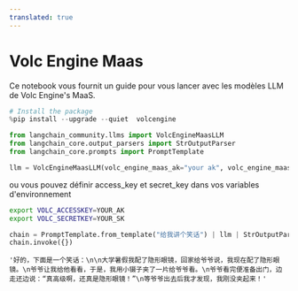 ```yaml
---
translated: true
---
```


# Volc Engine Maas

Ce notebook vous fournit un guide pour vous lancer avec les modèles LLM de Volc Engine's MaaS.

```python
# Install the package
%pip install --upgrade --quiet  volcengine
```

```python
from langchain_community.llms import VolcEngineMaasLLM
from langchain_core.output_parsers import StrOutputParser
from langchain_core.prompts import PromptTemplate
```

```python
llm = VolcEngineMaasLLM(volc_engine_maas_ak="your ak", volc_engine_maas_sk="your sk")
```

ou vous pouvez définir access_key et secret_key dans vos variables d'environnement

```bash
export VOLC_ACCESSKEY=YOUR_AK
export VOLC_SECRETKEY=YOUR_SK
```

```python
chain = PromptTemplate.from_template("给我讲个笑话") | llm | StrOutputParser()
chain.invoke({})
```

```output
'好的，下面是一个笑话：\n\n大学暑假我配了隐形眼镜，回家给爷爷说，我现在配了隐形眼镜。\n爷爷让我给他看看，于是，我用小镊子夹了一片给爷爷看。\n爷爷看完便准备出门，边走还边说：“真高级啊，还真是隐形眼镜！”\n等爷爷出去后我才发现，我刚没夹起来！'
```
